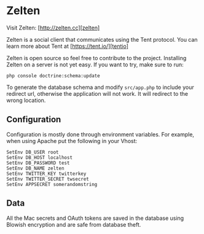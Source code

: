 # Zelten

Visit Zelten: [http://zelten.cc][zelten]

Zelten is a social client that communicates using the Tent 
protocol. You can learn more about Tent at [https://tent.io/][tentio]

Zelten is open source so feel free to contribute to the project. 
Installing Zelten on a server is not yet easy.  If you want to try, 
make sure to run:

    php console doctrine:schema:update

To generate the database schema and modify ``src/app.php`` to
include your redirect url, otherwise the application will not
work. It will redirect to the wrong location.

## Configuration

Configuration is mostly done through environment variables.
For example, when using Apache put the following in your Vhost:

    SetEnv DB_USER root
    SetEnv DB_HOST localhost
    SetEnv DB_PASSWORD test
    SetEnv DB_NAME zelten
    SetEnv TWITTER_KEY twitterkey
    SetEnv TWITTER_SECRET twsecret
    SetEnv APPSECRET somerandomstring

## Data

All the Mac secrets and OAuth tokens are saved in the database using
Blowish encryption and are safe from database theft.

[zelten]: http://zelten.cc "Zelten"
[tentio]: https://tent.io/ "Tent.io"
